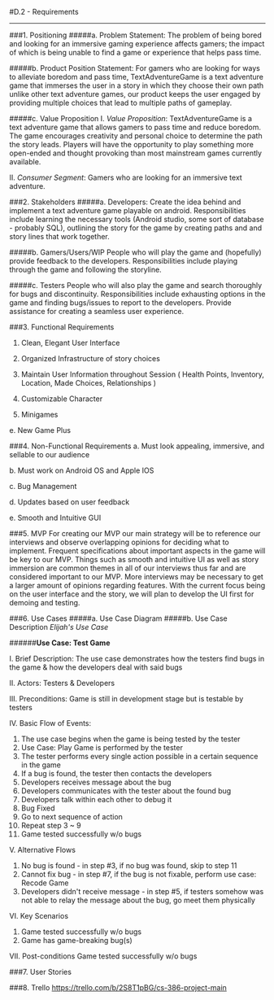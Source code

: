 #D.2 - Requirements
____________________________________

###1. Positioning
#####a. Problem Statement:
The problem of being bored and looking for an immersive gaming experience affects gamers; the impact of which is being unable to find a game or experience that helps pass time.
		
#####b. Product Position Statement:
For gamers who are looking for ways to alleviate boredom and pass time, TextAdventureGame is a text adventure game that immerses the user in a story in which they choose their own path unlike other text adventure games, our product keeps the user engaged by providing multiple choices that lead to multiple paths of gameplay.
		
#####c. Value Proposition
I. *Value Proposition*: TextAdventureGame is a text adventure game that allows gamers to pass time and reduce boredom. The game encourages creativity and personal choice to determine the path the story leads. Players will have the opportunity to play something more open-ended and thought provoking than most mainstream games currently available.
		
II. *Consumer Segment*: Gamers who are looking for an immersive text adventure.


###2. Stakeholders
#####a. Developers:
Create the idea behind and implement a text adventure game playable on android. Responsibilities include learning the necessary tools (Android studio, some sort of database - probably SQL), outlining the story for the game by creating paths and and story lines that work together.
	
#####b. Gamers/Users/WIP
People who will play the game and (hopefully) provide feedback to the developers. Responsibilities include playing through the game and following the storyline.
	
#####c. Testers
People who will also play the game and search thoroughly for bugs and discontinuity. Responsibilities include exhausting options in the game and finding bugs/issues to report to the developers. Provide assistance for creating a seamless user experience.


###3. Functional Requirements
1. Clean, Elegant User Interface

2. Organized Infrastructure of story choices

3. Maintain User Information throughout Session ( Health Points, Inventory, Location, Made Choices, Relationships )

4. Customizable Character

5. Minigames

e. New Game Plus


###4. Non-Functional Requirements
a. Must look appealing, immersive, and sellable to our audience

b. Must work on Android OS and Apple IOS

c. Bug Management

d. Updates based on user feedback

e. Smooth and Intuitive GUI

###5. MVP
For creating our MVP our main strategy will be to reference our interviews and observe overlapping opinions for deciding what to implement. Frequent specifications about important aspects in the game will be key to our MVP. Things such as smooth and intuitive UI as well as story immersion are common themes in all of our interviews thus far and are considered important to our MVP.
More interviews may be necessary to get a larger amount of opinions regarding features. With the current focus being on the user interface and the story, we will plan to develop the UI first for demoing and testing.


###6. Use Cases
#####a. Use Case Diagram
#####b. Use Case Description
*Elijah's Use Case*

######**Use Case: Test Game**

I. Brief Description: The use case demonstrates how the testers find bugs in the game & how the developers deal with said bugs

II. Actors: Testers & Developers

III. Preconditions: Game is still in development stage but is testable by testers

IV. Basic Flow of Events:

1. The use case begins when the game is being tested by the tester
2. Use Case: Play Game is performed by the tester
3. The tester performs every single action possible in a certain sequence in the game
4. If a bug is found, the tester then contacts the developers
5. Developers receives message about the bug
6. Developers communicates with the tester about the found bug
7. Developers talk within each other to debug it
8. Bug Fixed
9. Go to next sequence of action
10. Repeat step 3 ~ 9
11. Game tested successfully w/o bugs

V. Alternative Flows

1. No bug is found - in step #3, if no bug was found, skip to step 11
2. Cannot fix bug - in step #7, if the bug is not fixable, perform use case: Recode Game
3. Developers didn't receive message - in step #5, if testers somehow was not able to relay the message about the bug, go meet them physically 

VI. Key Scenarios

1. Game tested successfully w/o bugs
2. Game has game-breaking bug(s)

VII. Post-conditions 
Game tested successfully w/o bugs

###7. User Stories


###8. Trello
https://trello.com/b/2S8T1pBG/cs-386-project-main
